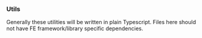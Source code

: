 ### Utils

Generally these utilities will be written in plain Typescript. Files here should not have FE framework/library specific dependencies.
